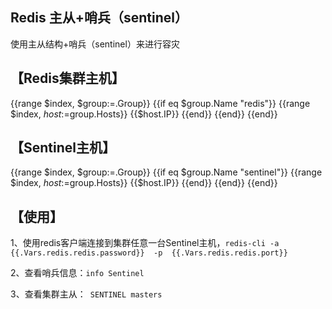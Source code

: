 ## Redis 主从+哨兵（sentinel）

使用主从结构+哨兵（sentinel）来进行容灾


## 【Redis集群主机】
{{range $index, $group:=.Group}}
    {{if eq $group.Name "redis"}}
        {{range $index, $host:=$group.Hosts}}
            {{$host.IP}}
        {{end}}
    {{end}}
{{end}}

## 【Sentinel主机】
{{range $index, $group:=.Group}}
    {{if eq $group.Name "sentinel"}}
        {{range $index, $host:=$group.Hosts}}
            {{$host.IP}}
        {{end}}
    {{end}}
{{end}}

## 【使用】

1、使用redis客户端连接到集群任意一台Sentinel主机，`redis-cli -a {{.Vars.redis.redis.password}}  -p  {{.Vars.redis.redis.port}}`

2、查看哨兵信息：`info Sentinel`

3、查看集群主从：` SENTINEL masters`
